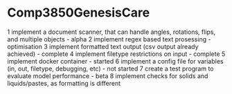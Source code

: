 # Comp3850GenesisCare

1 implement a document scanner, that can handle angles, rotations, flips, and multiple objects - alpha
2 implement regex based text prosessing - optimisation
3 implement formatted text output (csv output already achieved) - complete
4 implement filetype restrictions on input - complete
5 implement docker container - started
6 implement a config file for variables (in, out, filetype, debugging, etc) - not started
7 create a test program to evaluate model performance - beta
8 implement checks for solids and liquids/pastes, as formatting is different